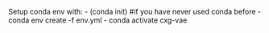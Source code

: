 Setup conda env with:
    - (conda init) #if you have never used conda before
    - conda env create -f env.yml
    - conda activate cxg-vae